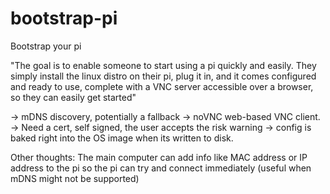 # bootstrap-pi
Bootstrap your pi

"The goal is to enable someone to start using a pi quickly and easily. They simply install the linux distro on their pi, plug it in, and it comes configured and ready to use, complete with a VNC server accessible over a browser, so they can easily get started"

-> mDNS discovery, potentially a fallback 
-> noVNC web-based VNC client.
-> Need a cert, self signed, the user accepts the risk warning
-> config is baked right into the OS image when its written to disk.

Other thoughts:
The main computer can add info like MAC address or IP address to the pi so the pi can try and connect immediately (useful when mDNS might not be supported)
